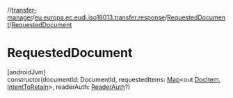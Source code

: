 //[transfer-manager](../../../index.md)/[eu.europa.ec.eudi.iso18013.transfer.response](../index.md)/[RequestedDocument](index.md)/[RequestedDocument](-requested-document.md)

# RequestedDocument

[androidJvm]\
constructor(documentId: DocumentId, requestedItems: [Map](https://kotlinlang.org/api/latest/jvm/stdlib/kotlin-stdlib/kotlin.collections/-map/index.html)&lt;out [DocItem](../-doc-item/index.md), [IntentToRetain](../../eu.europa.ec.eudi.iso18013.transfer/-intent-to-retain/index.md)&gt;, readerAuth: [ReaderAuth](../-reader-auth/index.md)?)
